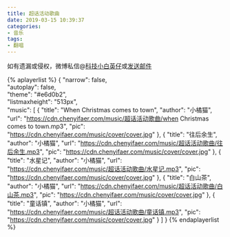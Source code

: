 ```yaml
---
title: 超话活动歌曲
date: 2019-03-15 10:39:37
categories:
- 音乐
tags:
- 翻唱
---
```


如有遗漏或侵权，微博私信@<a href="https://weibo.com/kjxbyz" target="_blank">科技小白英仔</a>或<a href="mailto:me@chenyifaer.com" target="_blank">发送邮件</a>

{% aplayerlist %}
{
    "narrow": false,                          
    "autoplay": false,                         
    "theme": "#e6d0b2",	  
    "listmaxheight": "513px",                    
    "music": [
        {
            "title": "When Christmas comes to town",
            "author": "小橘猫",
            "url": "https://cdn.chenyifaer.com/music/超话活动歌曲/when Christmas comes to town.mp3",
            "pic": "https://cdn.chenyifaer.com/music/cover/cover.jpg"
        },
        {
            "title": "往后余生",
            "author": "小橘猫",
            "url": "https://cdn.chenyifaer.com/music/超话活动歌曲/往后余生.mp3",
            "pic": "https://cdn.chenyifaer.com/music/cover/cover.jpg"
        },
        {
            "title": "水星记",
            "author": "小橘猫",
            "url": "https://cdn.chenyifaer.com/music/超话活动歌曲/水星记.mp3",
            "pic": "https://cdn.chenyifaer.com/music/cover/cover.jpg"
        },
        {
            "title": "白山茶",
            "author": "小橘猫",
            "url": "https://cdn.chenyifaer.com/music/超话活动歌曲/白山茶.mp3",
            "pic": "https://cdn.chenyifaer.com/music/cover/cover.jpg"
        },
        {
            "title": "童话镇",
            "author": "小橘猫",
            "url": "https://cdn.chenyifaer.com/music/超话活动歌曲/童话镇.mp3",
            "pic": "https://cdn.chenyifaer.com/music/cover/cover.jpg"
        }
    ]
}
{% endaplayerlist %}
